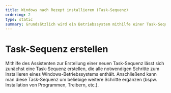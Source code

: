 ```yaml
---
title: Windows nach Rezept installieren (Task-Sequenz)
ordering: 2
type: static
summary: Grundsätzlich wird ein Betriebssystem mithilfe einer Task-Sequenz verteilt. Eine Task-Sequenz besteht dabei aus mehreren Schritten, welche sich als eine Rezept zusammenstellen lassen.
---
```


# Task-Sequenz erstellen

Mithilfe des Assistenten zur Erstellung einer neuen Task-Sequenz lässt sich zunächst eine Task-Sequenz erstellen, die alle notwendigen Schritte zum Installieren eines Windows-Betriebssystems enthält. Anschließend kann man diese Task-Sequenz um beliebige weitere Schritte ergänzen (bspw. Installation von Programmen, Treibern, etc.).

